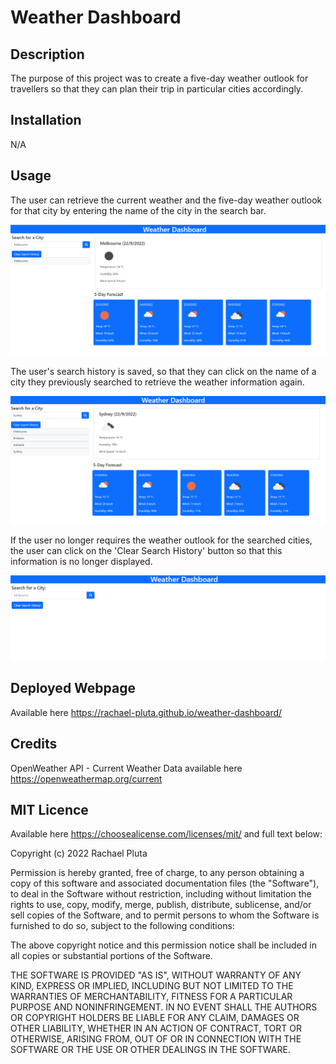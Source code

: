 # Weather Dashboard

## Description
The purpose of this project was to create a five-day weather outlook for travellers so that they can plan their trip in particular cities accordingly.

## Installation
N/A

## Usage
The user can retrieve the current weather and the five-day weather outlook for that city by entering the name of the city in the search bar.

![Blue header with white Weather Dashboard title, search for a city search bar on left side, and displaying current weather and five-day weather forecast for Melbourne](https://raw.githubusercontent.com/rachael-pluta/weather-dashboard/main/assets/images/weather-forecast-melbourne.png)

The user's search history is saved, so that they can click on the name of a city they previously searched to retrieve the weather information again.

![Blue header with white Weather Dashboard title, search for a city search bar on left side, and showing user search history for Melbourne, Brisbane, Adelaide and Sydney](https://raw.githubusercontent.com/rachael-pluta/weather-dashboard/main/assets/images/search-history.png)

If the user no longer requires the weather outlook for the searched cities, the user can click on the 'Clear Search History' button so that this information is no longer displayed.

![Blue header with white Weather Dashboard title, search for a city search bar on left side, and user search history has been cleared](https://raw.githubusercontent.com/rachael-pluta/weather-dashboard/main/assets/images/cleared-search-history.png)

## Deployed Webpage
Available here https://rachael-pluta.github.io/weather-dashboard/

## Credits
OpenWeather API - Current Weather Data available here https://openweathermap.org/current

## MIT Licence

Available here https://choosealicense.com/licenses/mit/ and full text below:

Copyright (c) 2022 Rachael Pluta

Permission is hereby granted, free of charge, to any person obtaining a copy of this software and associated documentation files (the "Software"), to deal in the Software without restriction, including without limitation the rights to use, copy, modify, merge, publish, distribute, sublicense, and/or sell copies of the Software, and to permit persons to whom the Software is furnished to do so, subject to the following conditions:

The above copyright notice and this permission notice shall be included in all copies or substantial portions of the Software.

THE SOFTWARE IS PROVIDED "AS IS", WITHOUT WARRANTY OF ANY KIND, EXPRESS OR IMPLIED, INCLUDING BUT NOT LIMITED TO THE WARRANTIES OF MERCHANTABILITY, FITNESS FOR A PARTICULAR PURPOSE AND NONINFRINGEMENT. IN NO EVENT SHALL THE AUTHORS OR COPYRIGHT HOLDERS BE LIABLE FOR ANY CLAIM, DAMAGES OR OTHER LIABILITY, WHETHER IN AN ACTION OF CONTRACT, TORT OR OTHERWISE, ARISING FROM, OUT OF OR IN CONNECTION WITH THE SOFTWARE OR THE USE OR OTHER DEALINGS IN THE SOFTWARE.